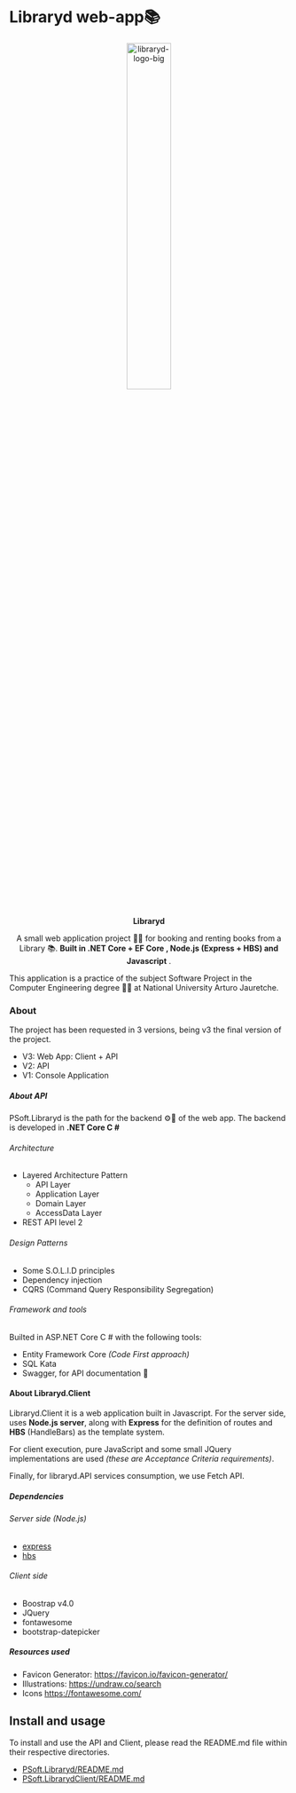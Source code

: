 # Libraryd web-app📚
<p align="center">
<img src="https://user-images.githubusercontent.com/45347839/98265722-30c1d000-1f68-11eb-8f48-439b0134b7e4.png" alt="libraryd-logo-big"  width="40%" /></p>
<p align="center"><b>Libraryd</b></p>
<p align="center">A small web application project 👩‍💻 for booking and renting books from a Library 📚. <b>Built in .NET Core + EF Core ,  Node.js (Express + HBS) and Javascript</b> .
</p>

This application is a practice of the subject Software Project in the Computer Engineering degree 👨‍🎓 at National University Arturo Jauretche.


### About

The project has been requested in 3 versions, being v3 the final version of the project.

* V3: Web App: Client + API
* V2: API
* V1: Console Application

##### About API

PSoft.Libraryd is the path for the backend ⚙🧪 of the web app. The backend  is developed in **.NET Core C #**

###### Architecture

* Layered Architecture Pattern
  * API Layer
  * Application Layer
  * Domain Layer
  * AccessData Layer
* REST API level 2

######  Design Patterns

* Some S.O.L.I.D principles
* Dependency injection
* CQRS (Command Query Responsibility Segregation)

###### Framework and tools
Builted in ASP.NET Core C # with the following tools:
* Entity Framework Core *(Code First approach)*
* SQL Kata
* Swagger, for API documentation 📄

#### About Libraryd.Client

Libraryd.Client it is a web application built in Javascript.   For the server side, uses **Node.js server**, along with **Express** for the definition of routes and **HBS** (HandleBars) as the template system. 

For client execution, pure JavaScript and some small JQuery implementations are used *(these are Acceptance Criteria requirements)*.

Finally, for libraryd.API services consumption, we use Fetch API.

##### Dependencies

###### Server side (Node.js)
* [express](https://www.npmjs.com/package/express)
* [hbs](https://www.npmjs.com/package/hbs)
###### Client side
* Boostrap v4.0
* JQuery
* fontawesome
* bootstrap-datepicker

##### Resources used 
* Favicon Generator:  https://favicon.io/favicon-generator/
* Illustrations: https://undraw.co/search
* Icons https://fontawesome.com/


## Install and usage

To install and use the API and Client, please read the README.md file within their respective directories.

* [PSoft.Libraryd/README.md](/PSoft.Libraryd/README.md)
* [PSoft.LibrarydClient/README.md](/PSoft.LibrarydClient/README.md#readme)

